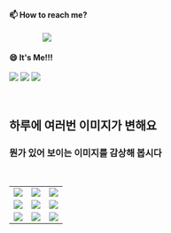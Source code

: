 #### 📫 How to reach me?
<a href="mailto:thquddnr123@gmail.com">
    <img 
        src="https://img.shields.io/badge/Gmail-d14836?style=flat-square&logo=Gmail&logoColor=white&link=mailto:thquddnr123@gmail.com"
        style="height : auto; margin-left : 60px; margin-right : 60px;"/>
</a>

#### 😄 It's Me!!!

<a href="https://cybecho.notion.site/SBU-s-Archives-854ccd3338c2456a867956f26143998a" target="_blank"><img src="https://img.shields.io/badge/Portfolio-303030?style=for-the-badge&logo=Notion&logoColor=white"/></a>
<a href="https://www.instagram.com/junk_warrior_vintage/" target="_blank"><img src="https://img.shields.io/badge/@junk_warrir_vintage-E4405F?style=for-the-badge&logo=Instagram&logoColor=white"/></a>
<a href="https://www.behance.net/thquddnr125654" target="_blank"><img src="https://img.shields.io/badge/Behance-1769FF?style=for-the-badge&logo=Behance&logoColor=white"/></a>

</br>

## 하루에 여러번 이미지가 변해요
### 뭔가 있어 보이는 이미지를 감상해 봅시다

<!--
마크업 바로보기 사이트
https://dillinger.io/ 
-->
 <br/> <table>
<tr>
<td><img src='https://www.random-art.org/img/large/417132.jpg'></td>
<td><img src='https://www.random-art.org/img/large/416251.jpg'></td>
<td><img src='https://www.random-art.org/img/large/417231.jpg'></td>
</tr>
<tr>
<td><img src='https://www.random-art.org/img/large/417059.jpg'></td>
<td><img src='https://www.random-art.org/img/large/416307.jpg'></td>
<td><img src='https://www.random-art.org/img/large/415937.jpg'></td>
</tr>
<tr>
<td><img src='https://www.random-art.org/img/large/416453.jpg'></td>
<td><img src='https://www.random-art.org/img/large/415926.jpg'></td>
<td><img src='https://www.random-art.org/img/large/415905.jpg'></td>
</tr>
</table>
